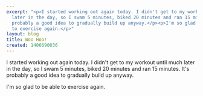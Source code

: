 ```yaml
---
excerpt: "<p>I started working out again today. I didn't get to my workout until much
  later in the day, so I swam 5 minutes, biked 20 minutes and ran 15 minutes. It's
  probably a good idea to gradually build up anyway.</p><p>I'm so glad to be able
  to exercise again.</p>"
layout: blog
title: Woo Hoo!
created: 1406690036
---
```

<p>I started working out again today. I didn't get to my workout until much later in the day, so I swam 5 minutes, biked 20 minutes and ran 15 minutes. It's probably a good idea to gradually build up anyway.</p><p>I'm so glad to be able to exercise again.</p>

